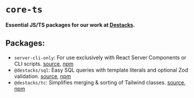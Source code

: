 # `core-ts`

**Essential JS/TS packages for our work at [Destacks](https://www.destacks.com/).**

## Packages:

- `server-cli-only`: For use exclusively with React Server Components or CLI scripts. [source](https://github.com/destacks/core-ts/tree/main/packages/server-cli-only), [npm](https://www.npmjs.com/package/server-cli-only)
- `@destacks/sql`: Easy SQL queries with template literals and optional Zod validation. [source](https://github.com/destacks/core-ts/tree/main/packages/sql), [npm](https://www.npmjs.com/package/@destacks/sql)
- `@destacks/tc`: Simplifies merging & sorting of Tailwind classes. [source](https://github.com/destacks/core-ts/tree/main/packages/tc), [npm](https://www.npmjs.com/package/@destacks/tc)
